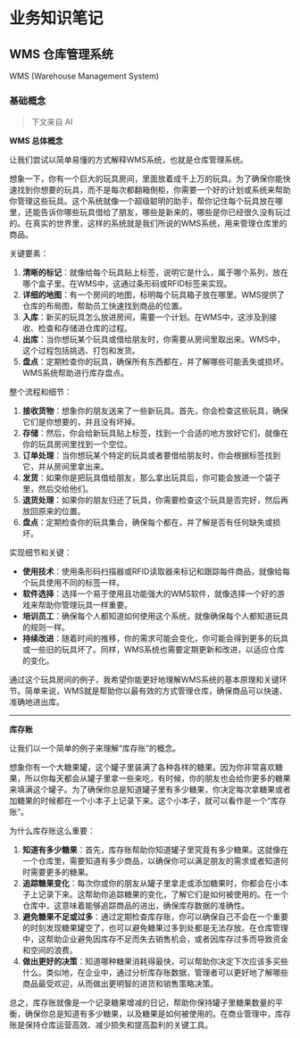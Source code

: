 # 业务知识笔记

## WMS 仓库管理系统

WMS (Warehouse Management System)

### 基础概念

> 下文来自 AI

**WMS 总体概念**

让我们尝试以简单易懂的方式解释WMS系统，也就是仓库管理系统。

想象一下，你有一个巨大的玩具房间，里面放着成千上万的玩具。为了确保你能快速找到你想要的玩具，而不是每次都翻箱倒柜，你需要一个好的计划或系统来帮助你管理这些玩具。这个系统就像一个超级聪明的助手，帮你记住每个玩具放在哪里，还能告诉你哪些玩具借给了朋友，哪些是新来的，哪些是你已经很久没有玩过的。在真实的世界里，这样的系统就是我们所说的WMS系统，用来管理仓库里的商品。

关键要素：

1. **清晰的标记**：就像给每个玩具贴上标签，说明它是什么，属于哪个系列，放在哪个盒子里。在WMS中，这通过条形码或RFID标签来实现。
2. **详细的地图**：有一个房间的地图，标明每个玩具箱子放在哪里。WMS提供了仓库的布局图，帮助员工快速找到商品的位置。
3. **入库**：新买的玩具怎么放进房间，需要一个计划。在WMS中，这涉及到接收、检查和存储进仓库的过程。
4. **出库**：当你想玩某个玩具或借给朋友时，你需要从房间里取出来。WMS中，这个过程包括挑选、打包和发货。
5. **盘点**：定期检查你的玩具，确保所有东西都在，并了解哪些可能丢失或损坏。WMS系统帮助进行库存盘点。

整个流程和细节：

1. **接收货物**：想象你的朋友送来了一些新玩具。首先，你会检查这些玩具，确保它们是你想要的，并且没有坏掉。
2. **存储**：然后，你会给新玩具贴上标签，找到一个合适的地方放好它们，就像在你的玩具房间里找到一个空位。
3. **订单处理**：当你想玩某个特定的玩具或者要借给朋友时，你会根据标签找到它，并从房间里拿出来。
4. **发货**：如果你是把玩具借给朋友，那么拿出玩具后，你可能会放进一个袋子里，然后交给他们。
5. **退货处理**：如果你的朋友归还了玩具，你需要检查这个玩具是否完好，然后再放回原来的位置。
6. **盘点**：定期检查你的玩具集合，确保每个都在，并了解是否有任何缺失或损坏。

实现细节和关键：

- **使用技术**：使用条形码扫描器或RFID读取器来标记和跟踪每件商品，就像给每个玩具使用不同的标签一样。
- **软件选择**：选择一个易于使用且功能强大的WMS软件，就像选择一个好的游戏来帮助你管理玩具一样重要。
- **培训员工**：确保每个人都知道如何使用这个系统，就像确保每个人都知道玩具的规则一样。
- **持续改进**：随着时间的推移，你的需求可能会变化，你可能会得到更多的玩具或一些旧的玩具坏了。同样，WMS系统也需要定期更新和改进，以适应仓库的变化。

通过这个玩具房间的例子，我希望你能更好地理解WMS系统的基本原理和关键环节。简单来说，WMS就是帮助你以最有效的方式管理仓库，确保商品可以快速、准确地进出库。

---

**库存账**

让我们以一个简单的例子来理解“库存账”的概念。

想象你有一个大糖果罐，这个罐子里装满了各种各样的糖果。因为你非常喜欢糖果，所以你每天都会从罐子里拿一些来吃，有时候，你的朋友也会给你更多的糖果来填满这个罐子。为了确保你总是知道罐子里有多少糖果，你决定每次拿糖果或者加糖果的时候都在一个小本子上记录下来。这个小本子，就可以看作是一个“库存账”。

为什么库存账这么重要：

1. **知道有多少糖果**：首先，库存账帮助你知道罐子里究竟有多少糖果。这就像在一个仓库里，需要知道有多少商品，以确保你可以满足朋友的需求或者知道何时需要更多的糖果。
2. **追踪糖果变化**：每次你或你的朋友从罐子里拿走或添加糖果时，你都会在小本子上记录下来。这帮助你追踪糖果的变化，了解它们是如何被使用的。在一个仓库中，这意味着能够追踪商品的进出，确保库存数据的准确性。
3. **避免糖果不足或过多**：通过定期检查库存账，你可以确保自己不会在一个重要的时刻发现糖果罐空了，也可以避免糖果过多到处都是无法存放。在仓库管理中，这帮助企业避免因库存不足而失去销售机会，或者因库存过多而导致资金和空间的浪费。
4. **做出更好的决策**：知道哪种糖果消耗得最快，可以帮助你决定下次应该多买些什么。类似地，在企业中，通过分析库存账数据，管理者可以更好地了解哪些商品最受欢迎，从而做出更明智的进货和销售策略决策。

总之，库存账就像是一个记录糖果增减的日记，帮助你保持罐子里糖果数量的平衡，确保你总是知道有多少糖果，以及糖果是如何被使用的。在商业管理中，库存账是保持仓库运营高效、减少损失和提高盈利的关键工具。
